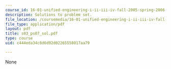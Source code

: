 ```yaml
---
course_id: 16-01-unified-engineering-i-ii-iii-iv-fall-2005-spring-2006
description: Solutions to problem set.
file_location: /coursemedia/16-01-unified-engineering-i-ii-iii-iv-fall-2005-spring-2006/c444eda34c8d6d92d02265558017aa79_s03_ps07_sol.pdf
file_type: application/pdf
layout: pdf
title: s03_ps07_sol.pdf
type: course
uid: c444eda34c8d6d92d02265558017aa79

---
```

None
